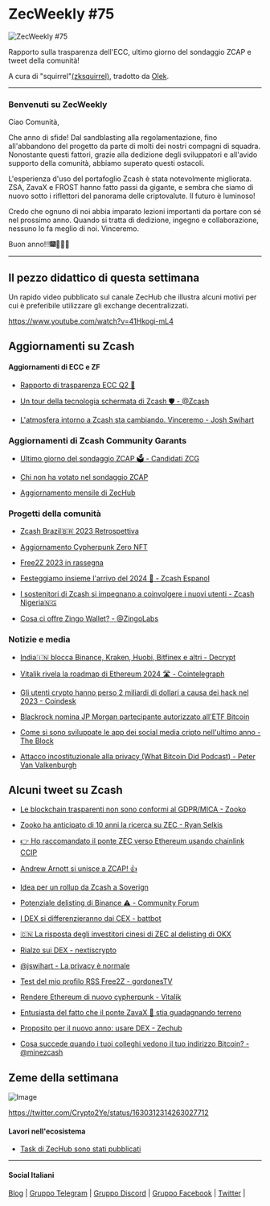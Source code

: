 # ZecWeekly #75

![ZecWeekly #75](https://substackcdn.com/image/fetch/f_auto,q_auto:good,fl_progressive:steep/https%3A%2F%2Fsubstack-post-media.s3.amazonaws.com%2Fpublic%2Fimages%2F9598b9c2-d96a-472d-80a5-118e57271c01_768x432.gif)

Rapporto sulla trasparenza dell'ECC, ultimo giorno del sondaggio ZCAP e tweet della comunità!

A cura di "squirrel"[(zksquirrel)](https://twitter.com/zksquirrel), tradotto da [Olek](https://twitter.com/an_Olek).

---

### Benvenuti su ZecWeekly

Ciao Comunità,

Che anno di sfide! Dal sandblasting alla regolamentazione, fino all'abbandono del progetto da parte di molti dei nostri compagni di squadra. Nonostante questi fattori, grazie alla dedizione degli sviluppatori e all'avido supporto della comunità, abbiamo superato questi ostacoli.

L'esperienza d'uso del portafoglio Zcash è stata notevolmente migliorata. ZSA, ZavaX e FROST hanno fatto passi da gigante, e sembra che siamo di nuovo sotto i riflettori del panorama delle criptovalute. Il futuro è luminoso!

Credo che ognuno di noi abbia imparato lezioni importanti da portare con sé nel prossimo anno. Quando si tratta di dedizione, ingegno e collaborazione, nessuno lo fa meglio di noi. Vinceremo.

Buon anno!!!🎆🎇🎉🎉

---

## Il pezzo didattico di questa settimana

Un rapido video pubblicato sul canale ZecHub che illustra alcuni motivi per cui è preferibile utilizzare gli exchange decentralizzati.

https://www.youtube.com/watch?v=41Hkogi-mL4

## Aggiornamenti su Zcash

#### Aggiornamenti di ECC e ZF

- [Rapporto di trasparenza ECC Q2 📄](https://electriccoin.co/blog/ecc-transparency-report-for-q2-2023/)

- [Un tour della tecnologia schermata di Zcash 🛡️ - @Zcash](https://twitter.com/zcash/status/1740457091918131321)

- [L'atmosfera intorno a Zcash sta cambiando. Vinceremo - Josh Swihart](https://twitter.com/jswihart/status/1740258188094751202)

### **Aggiornamenti di Zcash Community Garants**

- [Ultimo giorno del sondaggio ZCAP 🗳️ - Candidati ZCG](https://twitter.com/ZcashFoundation/status/1737528079084323217)

- [Chi non ha votato nel sondaggio ZCAP](https://forum.zcashcommunity.com/t/who-hasnt-voted-in-the-zcap-poll/46412)

- [Aggiornamento mensile di ZecHub](https://forum.zcashcommunity.com/t/zechub-monthly-updates/44101/56)

### **Progetti della comunità**

- [Zcash Brazil🇧🇷 2023 Retrospettiva](https://twitter.com/zcashbrazil/status/1740804152811303161)

- [Aggiornamento Cypherpunk Zero NFT](https://twitter.com/cypherpunkZero/status/1739746835026042978)

- [Free2Z 2023 in rassegna](https://free2z.com/free2z/zpage/free2z-2023-in-review)

- [Festeggiamo insieme l'arrivo del 2024 🤝 - Zcash Espanol](https://twitter.com/zcashesp/status/1741251105168720048)

- [I sostenitori di Zcash si impegnano a coinvolgere i nuovi utenti - Zcash Nigeria🇳🇬](https://twitter.com/ZcashNigeria/status/1740643492412735840)

- [Cosa ci offre Zingo Wallet? - @ZingoLabs](https://twitter.com/ZingoLabs/status/1740478085831512134)

### Notizie e media

- [India🇮🇳 blocca Binance, Kraken, Huobi, Bitfinex e altri - Decrypt](https://decrypt.co/211114/india-block-binance-kraken-other-exchanges-crypto-crackdown)

- [Vitalik rivela la roadmap di Ethereum 2024 🛣️ - Cointelegraph](https://cointelegraph.com/news/vitalik-buterin-ethereum-roadmap-2024)

- [Gli utenti crypto hanno perso 2 miliardi di dollari a causa dei hack nel 2023 - Coindesk](https://www.coindesk.com/tech/2023/12/27/crypto-users-lost-2b-to-hacks-scams-and-exploits-in-2023-defi-says)

- [Blackrock nomina JP Morgan partecipante autorizzato all'ETF Bitcoin](https://www.trustnodes.com/2023/12/29/blackrock-names-jp-morgan-as-authorized-participants)

- [Come si sono sviluppate le app dei social media cripto nell'ultimo anno - The Block](https://www.theblock.co/post/265688/how-crypto-social-media-apps-developed-over-the-last-year)

- [Attacco incostituzionale alla privacy (What Bitcoin Did Podcast) - Peter Van Valkenburgh](https://www.youtube.com/watch?v=jeTgfhqxq4w)

## Alcuni tweet su Zcash

- [Le blockchain trasparenti non sono conformi al GDPR/MICA - Zooko](https://twitter.com/zooko/status/1741412370520437161)

- [Zooko ha anticipato di 10 anni la ricerca su ZEC - Ryan Selkis](https://twitter.com/twobitidiot/status/1740726222232092878)

- [👉 Ho raccomandato il ponte ZEC verso Ethereum usando chainlink CCIP](https://twitter.com/meowphasaurus/status/1740950255917834496)

- [Andrew Arnott si unisce a ZCAP! 👍](https://twitter.com/aarnott/status/1740842337277030484)

- [Idea per un rollup da Zcash a Soverign](https://twitter.com/iansagstette/status/1741094286588842251)

- [Potenziale delisting di Binance ⚠️ - Community Forum](https://forum.zcashcommunity.com/t/important-potential-binance-delisting/45954)

- [I DEX si differenzieranno dai CEX - battbot](https://twitter.com/In4Crypto/status/1741125196134875621)

- [🇨🇳 La risposta degli investitori cinesi di ZEC al delisting di OKX](https://twitter.com/Veddy24/status/1740952750127710605)

- [Rialzo sui DEX - nextiscrypto](https://twitter.com/nextiscrypto/status/1740699319584637343)

- [@jswihart - La privacy è normale](https://twitter.com/jswihart/status/1740749930732650781)

- [Test del mio profilo RSS Free2Z - gordonesTV](https://twitter.com/gordonesTV/status/1740857879295656032)

- [Rendere Ethereum di nuovo cypherpunk - Vitalik](https://twitter.com/VitalikButerin/status/1740515567621345689)

- [Entusiasta del fatto che il ponte ZavaX 🌉 stia guadagnando terreno](https://twitter.com/mrkit2u/status/1740878046729822318)

- [Proposito per il nuovo anno: usare DEX - Zechub](https://twitter.com/ZecHub/status/1741178638400156010)

- [Cosa succede quando i tuoi colleghi vedono il tuo indirizzo Bitcoin? - @minezcash](https://twitter.com/mineZcash/status/1740744377973223470)

## Zeme della settimana

![Image](https://substackcdn.com/image/fetch/f_auto,q_auto:good,fl_progressive:steep/https%3A%2F%2Fsubstack-post-media.s3.amazonaws.com%2Fpublic%2Fimages%2Fec4605d6-720d-4942-a770-41cbc6f00287_828x812.jpeg)

<https://twitter.com/Crypto2Ye/status/1630312314263027712>

#### Lavori nell'ecosistema

- [Task di ZecHub sono stati pubblicati](https://app.dework.xyz/zechub-2424)

---

#### Social Italiani

[Blog](https://zcashitalia.com/) | [Gruppo Telegram](https://t.me/zcashita) | [Gruppo Discord](https://discord.com/channels/978714252934258779/1091806217359347802) | [Gruppo Facebook](https://www.facebook.com/groups/zecitalia) | [Twitter](https://twitter.com/InsideZcash) |
